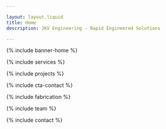 ```yaml
---

layout: layout.liquid
title: Home
description: JKV Engineering - Rapid Engineered Solutions

---
```


{% include banner-home %}

{% include services %}

{% include projects %}

{% include cta-contact %}

{% include fabrication %}

{% include team %}

{% include contact %}
